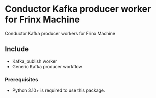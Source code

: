 # Conductor Kafka producer worker for Frinx Machine

Conductor Kafka producer workers for Frinx Machine

## Include

- Kafka_publish worker
- Generic Kafka producer workflow

### Prerequisites

- Python 3.10+ is required to use this package.
